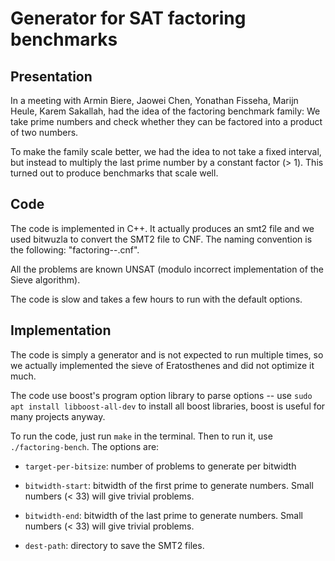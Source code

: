 # Generator for SAT factoring benchmarks

## Presentation

In a meeting with Armin Biere, Jaowei Chen, Yonathan Fisseha, Marijn
Heule, Karem Sakallah, had the idea of the factoring benchmark family:
We take prime numbers and check whether they can be factored into a
product of two numbers.

To make the family scale better, we had the idea to not take a fixed
interval, but instead to multiply the last prime number by a constant
factor (> 1). This turned out to produce benchmarks that scale well.


## Code

The code is implemented in C++. It actually produces an smt2 file and
we used bitwuzla to convert the SMT2 file to CNF. The naming
convention is the following: "factoring-<bitwidth>-<prime>.cnf".

All the problems are known UNSAT (modulo incorrect implementation of
the Sieve algorithm).

The code is slow and takes a few hours to run with the default options.

## Implementation

The code is simply a generator and is not expected to run multiple
times, so we actually implemented the sieve of Eratosthenes and did
not optimize it much.

The code use boost's program option library to parse options -- use
`sudo apt install libboost-all-dev` to install all boost libraries,
boost is useful for many projects anyway. 

To run the code, just run `make` in the terminal. Then to run it, use `./factoring-bench`. The options are:

  - `target-per-bitsize`: number of problems to generate per bitwidth
  
  - `bitwidth-start`: bitwidth of the first prime to generate
    numbers. Small numbers (< 33) will give trivial problems.

  - `bitwidth-end`: bitwidth of the last prime to generate
    numbers. Small numbers (< 33) will give trivial problems.
  
  - `dest-path`: directory to save the SMT2 files.